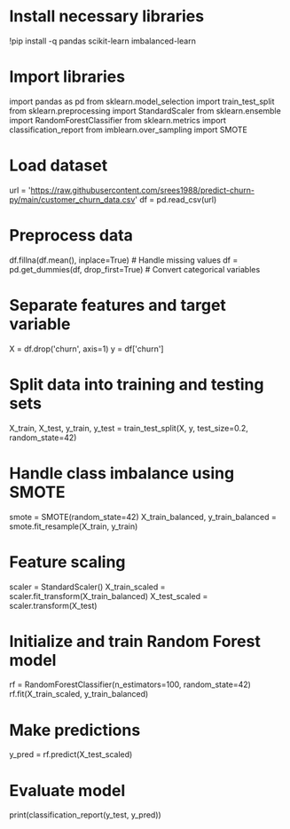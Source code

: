 # Install necessary libraries
!pip install -q pandas scikit-learn imbalanced-learn

# Import libraries
import pandas as pd
from sklearn.model_selection import train_test_split
from sklearn.preprocessing import StandardScaler
from sklearn.ensemble import RandomForestClassifier
from sklearn.metrics import classification_report
from imblearn.over_sampling import SMOTE

# Load dataset
url = 'https://raw.githubusercontent.com/srees1988/predict-churn-py/main/customer_churn_data.csv'
df = pd.read_csv(url)

# Preprocess data
df.fillna(df.mean(), inplace=True)  # Handle missing values
df = pd.get_dummies(df, drop_first=True)  # Convert categorical variables

# Separate features and target variable
X = df.drop('churn', axis=1)
y = df['churn']

# Split data into training and testing sets
X_train, X_test, y_train, y_test = train_test_split(X, y, test_size=0.2, random_state=42)

# Handle class imbalance using SMOTE
smote = SMOTE(random_state=42)
X_train_balanced, y_train_balanced = smote.fit_resample(X_train, y_train)

# Feature scaling
scaler = StandardScaler()
X_train_scaled = scaler.fit_transform(X_train_balanced)
X_test_scaled = scaler.transform(X_test)

# Initialize and train Random Forest model
rf = RandomForestClassifier(n_estimators=100, random_state=42)
rf.fit(X_train_scaled, y_train_balanced)

# Make predictions
y_pred = rf.predict(X_test_scaled)

# Evaluate model
print(classification_report(y_test, y_pred))
